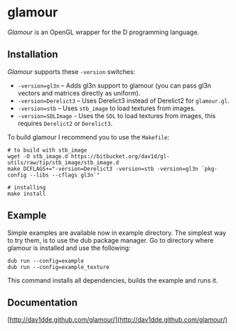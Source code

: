 glamour
=======

*Glamour* is an OpenGL wrapper for the D programming language.

## Installation ##

*Glamour* supports these `-version` switches:

* `-version=gl3n` – Adds gl3n support to glamour (you can pass gl3n vectors and matrices directly as uniform).
* `-version=Derelict3` – Uses Derelict3 instead of Derelict2 for `glamour.gl`.
* `-version=stb` – Uses `stb_image` to load textures from images.
* `-version=SDLImage` - Uses the `SDL` to load textures from images, this requires `Derelict2` or `Derelict3`.

To build glamour I recommend you to use the `Makefile`:

```
# to build with stb_image
wget -O stb_image.d https://bitbucket.org/dav1d/gl-utils/raw/tip/stb_image/stb_image.d
make DCFLAGS+="-version=Derelict3 -version=stb -version=gl3n `pkg-config --libs --cflags gl3n`"

# installing
make install
```
## Example ##

Simple examples are available now in example directory. The simplest way to try them, is to use the dub package manager.
Go to directory where glamour is installed and use the following:
```
dub run --config=example
dub run --config=example_texture
```
This command installs all dependencies, builds the example and runs it. 

## Documentation ##

[http://dav1dde.github.com/glamour/](http://dav1dde.github.com/glamour/)